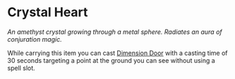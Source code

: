 # Crystal Heart

*An amethyst crystal growing through a metal sphere. Radiates an aura of conjuration magic.*

While carrying this item you can cast [Dimension Door](https://5e.tools/spells.html#dimension%20door_xphb) with a casting time of 30 seconds targeting a point at the ground you can see without using a spell slot.
